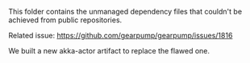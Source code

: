 This folder contains the unmanaged dependency files that couldn't be achieved from public repositories.

Related issue: https://github.com/gearpump/gearpump/issues/1816

We built a new akka-actor artifact to replace the flawed one.